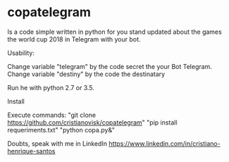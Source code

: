 # copatelegram

Is a code simple written in python for you stand updated about the games the world cup 2018 in Telegram with your bot.

Usability:

Change variable "telegram" by the code secret the your Bot Telegram.
Change variable "destiny" by the code the destinatary

Run he with python 2.7 or 3.5.


Install

Execute commands:
"git clone https://github.com/cristianovisk/copatelegram"
"pip install requeriments.txt"
"python copa.py&"

Doubts, speak with me in LinkedIn
https://www.linkedin.com/in/cristiano-henrique-santos
